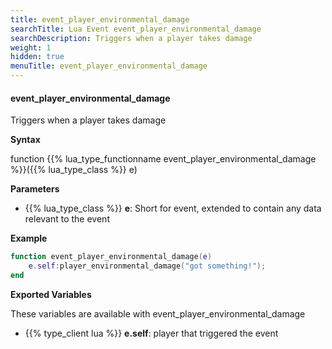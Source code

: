 ```yaml
---
title: event_player_environmental_damage
searchTitle: Lua Event event_player_environmental_damage
searchDescription: Triggers when a player takes damage
weight: 1
hidden: true
menuTitle: event_player_environmental_damage
---
```


#### event_player_environmental_damage

Triggers when a player takes damage

**Syntax**

function {{% lua_type_functionname event_player_environmental_damage %}}({{% lua_type_class %}} e)

**Parameters**

- {{% lua_type_class %}} **e**: Short for event, extended to contain any data relevant to the event

**Example**

```lua
function event_player_environmental_damage(e)
    e.self:player_environmental_damage("got something!");
end
```

**Exported Variables**

These variables are available with event_player_environmental_damage
- {{% type_client lua %}} **e.self**: player that triggered the event